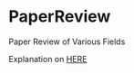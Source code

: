 # PaperReview
Paper Review of Various Fields

Explanation on [HERE](https://kmlee.xyz/Paper-Reviews-0e0bc1300c5246f989d7499b9ba103cf)

